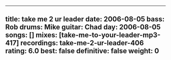 
---
title: take me 2 ur leader
date: 2006-08-05
bass:	Rob
drums:	Mike
guitar:	Chad
day: 2006-08-05
songs: []
mixes: [take-me-to-your-leader-mp3-417]
recordings: take-me-2-ur-leader-406
rating: 6.0
best: false
definitive: false
weight: 0
---
